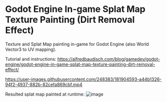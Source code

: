 # Godot Engine In-game Splat Map Texture Painting (Dirt Removal Effect)

Texture and Splat Map painting in-game for Godot Engine (also World Vector3 to UV mapping).

Tutorial and instructions: https://alfredbaudisch.com/blog/gamedev/godot-engine/godot-engine-in-game-splat-map-texture-painting-dirt-removal-effect/

https://user-images.githubusercontent.com/248383/181904593-a44b1326-94f2-4937-882b-82cefa869cbf.mp4

Resulted splat map painted at runtime:
![image](https://user-images.githubusercontent.com/248383/181905127-32d9533a-ef76-40cb-b2a5-b1c39130e6fe.png)
